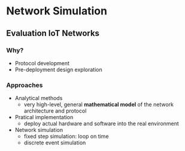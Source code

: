# Network Simulation

## Evaluation IoT Networks

### Why?

- Protocol development
- Pre-deployment design exploration

### Approaches

- Analytical methods
  - very high-level, general **mathematical model** of the network architecture and protocol
- Pratical implementation
  - deploy actual hardware and software into the real environment
- Network simulation
  - fixed step simulation: loop on time
  - discrete event simulation

